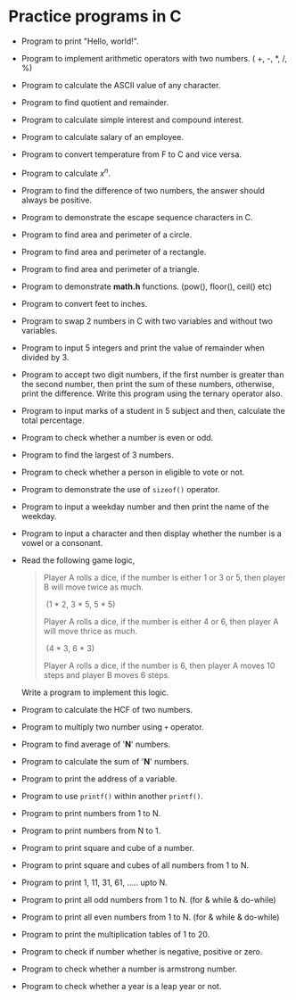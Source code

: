 # Practice programs in C

* Program to print "Hello, world!".

* Program to implement arithmetic operators with two numbers. ( +, -, *,  /, %)

* Program to calculate the ASCII value of any character.

* Program to find quotient and remainder.

* Program to calculate simple interest and compound interest.

* Program to calculate salary of an employee.

* Program to convert temperature from F to C and vice versa.

* Program to calculate $x^n$.

* Program to find the difference of two numbers, the answer should always be positive.

* Program to demonstrate the escape sequence characters in C.

* Program to find area and perimeter of a circle.

* Program to find area and perimeter of a rectangle.

* Program to find area and perimeter of a triangle.

* Program to demonstrate **math.h** functions. (pow(), floor(), ceil() etc)

* Program to convert feet to inches.

* Program to swap 2 numbers in C with two variables and without two variables.

* Program to input 5 integers and print the value of remainder when divided by 3.

* Program to accept two digit numbers, if the first number is greater than the second number, then print the sum of these numbers, otherwise, print the difference. Write this program using the ternary operator also.

* Program to input marks of a student in 5 subject and then, calculate the total percentage.

* Program to check whether a number is even or odd.

* Program to find the largest of 3 numbers.

* Program to check whether a person in eligible to vote or not.

* Program to demonstrate the use of `sizeof()` operator.

* Program to input a weekday number and then print the name of the weekday.

* Program to input a character and then display whether the number is a vowel or a consonant.

* Read the following game logic,

  > Player A rolls a dice, if the number is either 1 or 3 or 5, then player B will move twice as much.
  >
  > ​	(1 * 2, 3 * 5, 5 * 5)
  >
  > Player A rolls a dice, if the number is either 4 or 6, then player A will move thrice as much.
  >
  > ​	(4 * 3, 6 * 3)
  >
  > Player A rolls a dice, if the number is 6, then player A moves 10 steps and player B moves 6 steps.

  Write a program to implement this logic.

* Program to calculate the HCF of two numbers.

* Program to multiply two number using `+` operator.

* Program to find average of '**N**' numbers.

* Program to calculate the sum of '**N**' numbers.

* Program to print the address of a variable.

* Program to use `printf()` within another `printf()`.

* Program to print numbers from 1 to N.

* Program to print numbers from N to 1.

* Program to print square and cube of a number.

* Program to print square and cubes of all numbers from 1 to N.

* Program to print 1, 11, 31, 61, ..... upto N.

* Program to print all odd numbers from 1 to N. (for & while & do-while)

* Program to print all even numbers from 1 to N. (for & while & do-while)

* Program to print the multiplication tables of 1 to 20.

* Program to check if number whether is negative, positive or zero.

* Program to check whether a number is armstrong number.

* Program to check whether a year is a leap year or not.
